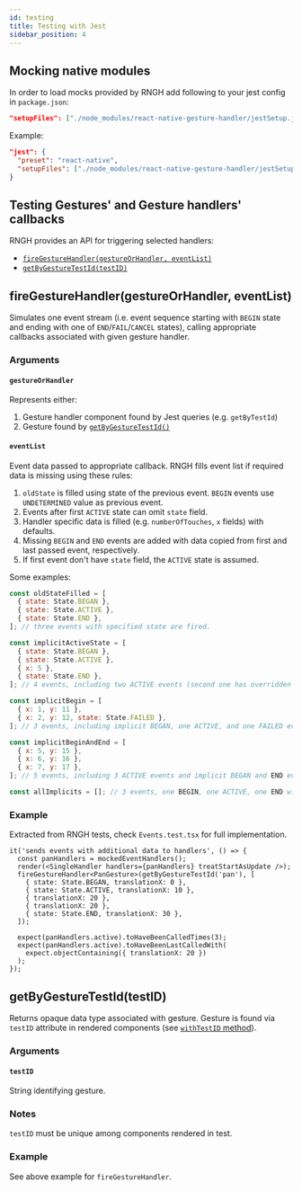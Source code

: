 ```yaml
---
id: testing
title: Testing with Jest
sidebar_position: 4
---
```


## Mocking native modules

In order to load mocks provided by RNGH add following to your jest config in `package.json`:

```json
"setupFiles": ["./node_modules/react-native-gesture-handler/jestSetup.js"]
```

Example:

```json
"jest": {
  "preset": "react-native",
  "setupFiles": ["./node_modules/react-native-gesture-handler/jestSetup.js"]
}
```

## Testing Gestures' and Gesture handlers' callbacks

RNGH provides an API for triggering selected handlers:

- [`fireGestureHandler(gestureOrHandler, eventList)`](/docs/guides/testing#firegesturehandlergestureorhandler-eventlist)
- [`getByGestureTestId(testID)`](/docs/guides/testing#getbygesturetestidtestid)

## fireGestureHandler(gestureOrHandler, eventList)

Simulates one event stream (i.e. event sequence starting with `BEGIN` state and ending
with one of `END`/`FAIL`/`CANCEL` states), calling appropriate callbacks associated with given gesture handler.

### Arguments

#### `gestureOrHandler`

Represents either:

1. Gesture handler component found by Jest queries (e.g. `getByTestId`)
2. Gesture found by [`getByGestureTestId()`](/docs/guides/testing#getbygesturetestidtestid)

#### `eventList`

Event data passed to appropriate callback. RNGH fills event list if required
data is missing using these rules:

1. `oldState` is filled using state of the previous event. `BEGIN` events use
   `UNDETERMINED` value as previous event.
2. Events after first `ACTIVE` state can omit `state` field.
3. Handler specific data is filled (e.g. `numberOfTouches`, `x` fields) with
   defaults.
4. Missing `BEGIN` and `END` events are added with data copied from first and last
   passed event, respectively.
5. If first event don't have `state` field, the `ACTIVE` state is assumed.

Some examples:

```jsx
const oldStateFilled = [
  { state: State.BEGAN },
  { state: State.ACTIVE },
  { state: State.END },
]; // three events with specified state are fired.

const implicitActiveState = [
  { state: State.BEGAN },
  { state: State.ACTIVE },
  { x: 5 },
  { state: State.END },
]; // 4 events, including two ACTIVE events (second one has overridden additional data).

const implicitBegin = [
  { x: 1, y: 11 },
  { x: 2, y: 12, state: State.FAILED },
]; // 3 events, including implicit BEGAN, one ACTIVE, and one FAILED event with additional data.

const implicitBeginAndEnd = [
  { x: 5, y: 15 },
  { x: 6, y: 16 },
  { x: 7, y: 17 },
]; // 5 events, including 3 ACTIVE events and implicit BEGAN and END events. BEGAN uses first event's additional data, END uses last event's additional data.

const allImplicits = []; // 3 events, one BEGIN, one ACTIVE, one END with defaults.
```

### Example

Extracted from RNGH tests, check `Events.test.tsx` for full implementation.

```tsx
it('sends events with additional data to handlers', () => {
  const panHandlers = mockedEventHandlers();
  render(<SingleHandler handlers={panHandlers} treatStartAsUpdate />);
  fireGestureHandler<PanGesture>(getByGestureTestId('pan'), [
    { state: State.BEGAN, translationX: 0 },
    { state: State.ACTIVE, translationX: 10 },
    { translationX: 20 },
    { translationX: 20 },
    { state: State.END, translationX: 30 },
  ]);

  expect(panHandlers.active).toHaveBeenCalledTimes(3);
  expect(panHandlers.active).toHaveBeenLastCalledWith(
    expect.objectContaining({ translationX: 20 })
  );
});
```

## getByGestureTestId(testID)

Returns opaque data type associated with gesture. Gesture is found via `testID` attribute in rendered
components (see [`withTestID` method](/docs/gestures/pan-gesture#withrefref)).

### Arguments

#### `testID`

String identifying gesture.

### Notes

`testID` must be unique among components rendered in test.

### Example

See above example for `fireGestureHandler`.
